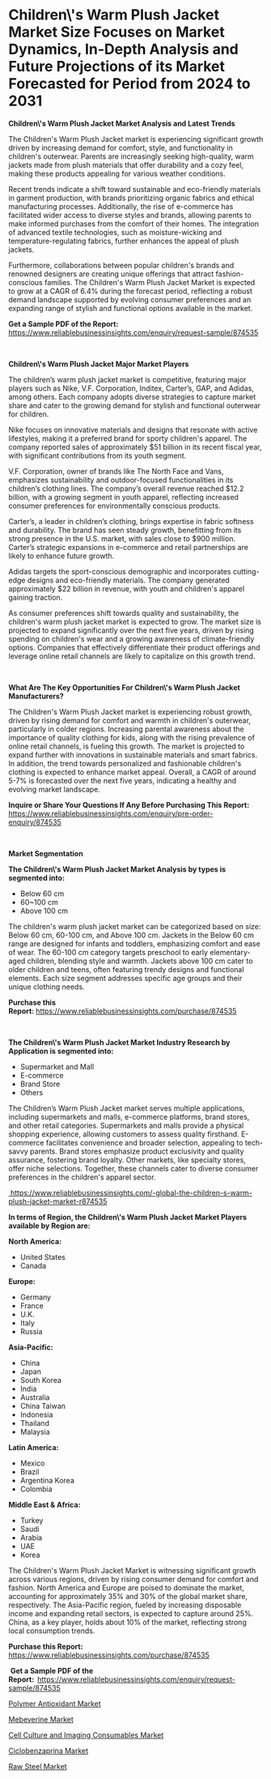 <p><h1>Children\'s Warm Plush Jacket Market Size Focuses on Market Dynamics, In-Depth Analysis and Future Projections of its Market Forecasted for Period from 2024 to 2031</h1></p><p><strong>Children\'s Warm Plush Jacket Market Analysis and Latest Trends</strong></p>
<p><p>The Children's Warm Plush Jacket market is experiencing significant growth driven by increasing demand for comfort, style, and functionality in children's outerwear. Parents are increasingly seeking high-quality, warm jackets made from plush materials that offer durability and a cozy feel, making these products appealing for various weather conditions. </p><p>Recent trends indicate a shift toward sustainable and eco-friendly materials in garment production, with brands prioritizing organic fabrics and ethical manufacturing processes. Additionally, the rise of e-commerce has facilitated wider access to diverse styles and brands, allowing parents to make informed purchases from the comfort of their homes. The integration of advanced textile technologies, such as moisture-wicking and temperature-regulating fabrics, further enhances the appeal of plush jackets.</p><p>Furthermore, collaborations between popular children's brands and renowned designers are creating unique offerings that attract fashion-conscious families. The Children's Warm Plush Jacket Market is expected to grow at a CAGR of 6.4% during the forecast period, reflecting a robust demand landscape supported by evolving consumer preferences and an expanding range of stylish and functional options available in the market.</p></p>
<p><strong>Get a Sample PDF of the Report:&nbsp;</strong> <a href="https://www.reliablebusinessinsights.com/enquiry/request-sample/874535?utm_campaign=1091&utm_medium=2&utm_source=Github&utm_content=ia&utm_term=03122024&utm_id=childrens-warm-plush-jacket">https://www.reliablebusinessinsights.com/enquiry/request-sample/874535</a></p>
<p>&nbsp;</p>
<p><strong>Children\'s Warm Plush Jacket Major Market Players</strong></p>
<p><p>The children’s warm plush jacket market is competitive, featuring major players such as Nike, V.F. Corporation, Inditex, Carter’s, GAP, and Adidas, among others. Each company adopts diverse strategies to capture market share and cater to the growing demand for stylish and functional outerwear for children.</p><p>Nike focuses on innovative materials and designs that resonate with active lifestyles, making it a preferred brand for sporty children's apparel. The company reported sales of approximately $51 billion in its recent fiscal year, with significant contributions from its youth segment. </p><p>V.F. Corporation, owner of brands like The North Face and Vans, emphasizes sustainability and outdoor-focused functionalities in its children’s clothing lines. The company’s overall revenue reached $12.2 billion, with a growing segment in youth apparel, reflecting increased consumer preferences for environmentally conscious products.</p><p>Carter’s, a leader in children’s clothing, brings expertise in fabric softness and durability. The brand has seen steady growth, benefitting from its strong presence in the U.S. market, with sales close to $900 million. Carter’s strategic expansions in e-commerce and retail partnerships are likely to enhance future growth.</p><p>Adidas targets the sport-conscious demographic and incorporates cutting-edge designs and eco-friendly materials. The company generated approximately $22 billion in revenue, with youth and children's apparel gaining traction.</p><p>As consumer preferences shift towards quality and sustainability, the children's warm plush jacket market is expected to grow. The market size is projected to expand significantly over the next five years, driven by rising spending on children's wear and a growing awareness of climate-friendly options. Companies that effectively differentiate their product offerings and leverage online retail channels are likely to capitalize on this growth trend.</p></p>
<p>&nbsp;</p>
<p><strong>What Are The Key Opportunities For Children\'s Warm Plush Jacket Manufacturers?</strong></p>
<p><p>The Children's Warm Plush Jacket market is experiencing robust growth, driven by rising demand for comfort and warmth in children's outerwear, particularly in colder regions. Increasing parental awareness about the importance of quality clothing for kids, along with the rising prevalence of online retail channels, is fueling this growth. The market is projected to expand further with innovations in sustainable materials and smart fabrics. In addition, the trend towards personalized and fashionable children's clothing is expected to enhance market appeal. Overall, a CAGR of around 5-7% is forecasted over the next five years, indicating a healthy and evolving market landscape.</p></p>
<p><strong>Inquire or Share Your Questions If Any Before Purchasing This Report:</strong> <a href="https://www.reliablebusinessinsights.com/enquiry/pre-order-enquiry/874535?utm_campaign=1091&utm_medium=2&utm_source=Github&utm_content=ia&utm_term=03122024&utm_id=childrens-warm-plush-jacket">https://www.reliablebusinessinsights.com/enquiry/pre-order-enquiry/874535</a></p>
<p>&nbsp;</p>
<p><strong>Market Segmentation</strong></p>
<p><strong>The Children\'s Warm Plush Jacket Market Analysis by types is segmented into:</strong></p>
<p><ul><li>Below 60 cm</li><li>60~100 cm</li><li>Above 100 cm</li></ul></p>
<p><p>The children's warm plush jacket market can be categorized based on size: Below 60 cm, 60-100 cm, and Above 100 cm. Jackets in the Below 60 cm range are designed for infants and toddlers, emphasizing comfort and ease of wear. The 60-100 cm category targets preschool to early elementary-aged children, blending style and warmth. Jackets above 100 cm cater to older children and teens, often featuring trendy designs and functional elements. Each size segment addresses specific age groups and their unique clothing needs.</p></p>
<p><strong>Purchase this Report:&nbsp;</strong><a href="https://www.reliablebusinessinsights.com/purchase/874535?utm_campaign=1091&utm_medium=2&utm_source=Github&utm_content=ia&utm_term=03122024&utm_id=childrens-warm-plush-jacket">https://www.reliablebusinessinsights.com/purchase/874535</a></p>
<p>&nbsp;</p>
<p><strong>The Children\'s Warm Plush Jacket Market Industry Research by Application is segmented into:</strong></p>
<p><ul><li>Supermarket and Mall</li><li>E-commerce</li><li>Brand Store</li><li>Others</li></ul></p>
<p><p>The Children’s Warm Plush Jacket market serves multiple applications, including supermarkets and malls, e-commerce platforms, brand stores, and other retail categories. Supermarkets and malls provide a physical shopping experience, allowing customers to assess quality firsthand. E-commerce facilitates convenience and broader selection, appealing to tech-savvy parents. Brand stores emphasize product exclusivity and quality assurance, fostering brand loyalty. Other markets, like specialty stores, offer niche selections. Together, these channels cater to diverse consumer preferences in the children's apparel sector.</p></p>
<p><a href="https://www.reliablebusinessinsights.com/-global-the-children-s-warm-plush-jacket-market-r874535?utm_campaign=1091&utm_medium=2&utm_source=Github&utm_content=ia&utm_term=03122024&utm_id=childrens-warm-plush-jacket">&nbsp;https://www.reliablebusinessinsights.com/-global-the-children-s-warm-plush-jacket-market-r874535</a></p>
<p><strong>In terms of Region, the Children\'s Warm Plush Jacket Market Players available by Region are:</strong></p>
<p>
    <p> <strong> North America: </strong>
        <ul>
            <li>United States</li>
            <li>Canada</li>
        </ul>
        </p> 
    <p> <strong> Europe: </strong>
        <ul>
            <li>Germany</li>
            <li>France</li>
            <li>U.K.</li>
            <li>Italy</li>
            <li>Russia</li>
        </ul>
        </p> 
    <p> <strong> Asia-Pacific: </strong>
        <ul>
            <li>China</li>
            <li>Japan</li>
            <li>South Korea</li>
            <li>India</li>
            <li>Australia</li>
            <li>China Taiwan</li>
            <li>Indonesia</li>
            <li>Thailand</li>
            <li>Malaysia</li>
        </ul>
        </p> 
    <p> <strong> Latin America: </strong>
        <ul>
            <li>Mexico</li>
            <li>Brazil</li>
            <li>Argentina Korea</li>
            <li>Colombia</li>
        </ul>
        </p> 
    <p> <strong> Middle East & Africa: </strong>
        <ul>
            <li>Turkey</li>
            <li>Saudi</li>
            <li>Arabia</li>
            <li>UAE</li>
            <li>Korea</li>
        </ul>
    </p>
    </p>
<p><p>The Children's Warm Plush Jacket Market is witnessing significant growth across various regions, driven by rising consumer demand for comfort and fashion. North America and Europe are poised to dominate the market, accounting for approximately 35% and 30% of the global market share, respectively. The Asia-Pacific region, fueled by increasing disposable income and expanding retail sectors, is expected to capture around 25%. China, as a key player, holds about 10% of the market, reflecting strong local consumption trends.</p></p>
<p><strong>Purchase this Report: </strong><a href="https://www.reliablebusinessinsights.com/purchase/874535?utm_campaign=1091&utm_medium=2&utm_source=Github&utm_content=ia&utm_term=03122024&utm_id=childrens-warm-plush-jacket">https://www.reliablebusinessinsights.com/purchase/874535</a></p>
<p>&nbsp;<strong>Get a Sample PDF of the Report:&nbsp;&nbsp;</strong><a href="https://www.reliablebusinessinsights.com/enquiry/request-sample/874535?utm_campaign=1091&utm_medium=2&utm_source=Github&utm_content=ia&utm_term=03122024&utm_id=childrens-warm-plush-jacket">https://www.reliablebusinessinsights.com/enquiry/request-sample/874535</a></p>
<p><strong></strong></p>
<p><p><a href="https://issuu.com/reportprime-2/docs/polymer-antioxidant-market-size-2030.pptx?utm_campaign=1091&utm_medium=2&utm_source=Github&utm_content=ia&utm_term=03122024&utm_id=childrens-warm-plush-jacket">Polymer Antioxidant Market</a></p><p><a href="https://www.linkedin.com/pulse/mebeverine-market-size-forecast-2024-2031-anticipated-53-cagr-btige?utm_campaign=1091&utm_medium=2&utm_source=Github&utm_content=ia&utm_term=03122024&utm_id=childrens-warm-plush-jacket">Mebeverine Market</a></p><p><a href="https://github.com/MariaWashington76/Market-Research-Report-List-1/blob/main/cell-culture-and-imaging-consumables-market.md?utm_campaign=1091&utm_medium=2&utm_source=Github&utm_content=ia&utm_term=03122024&utm_id=childrens-warm-plush-jacket">Cell Culture and Imaging Consumables Market</a></p><p><a href="https://www.linkedin.com/pulse/examining-ups-downs-ciclobenzaprina-market-size-growth-cagr-131-vr73f?utm_campaign=1091&utm_medium=2&utm_source=Github&utm_content=ia&utm_term=03122024&utm_id=childrens-warm-plush-jacket">Ciclobenzaprina Market</a></p><p><a href="https://issuu.com/reportprime-2/docs/raw-steel-market-size-2030.pptx?utm_campaign=1091&utm_medium=2&utm_source=Github&utm_content=ia&utm_term=03122024&utm_id=childrens-warm-plush-jacket">Raw Steel Market</a></p></p>